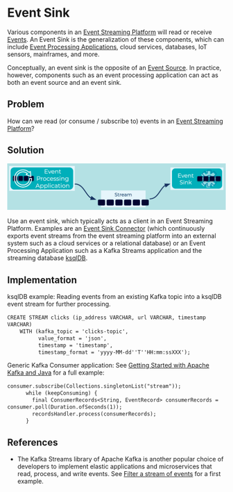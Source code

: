 # Event Sink
Various components in an [Event Streaming Platform](../event-stream/event-streaming-platform.md) will read or receive [Events](../event/event.md). An Event Sink is the generalization of these components, which can include [Event Processing Applications](../event-processing/event-processing-application.md), cloud services, databases, IoT sensors, mainframes, and more.

Conceptually, an event sink is the opposite of an [Event Source](../event-source/event-source.md). In practice, however, components such as an event processing application can act as both an event source and an event sink.

## Problem
How can we read (or consume / subscribe to) events in an [Event Streaming Platform](../event-stream/event-streaming-platform.md)?

## Solution

![event-sink](../img/event-sink.png)

Use an event sink, which typically acts as a client in an Event Streaming Platform. Examples are an [Event Sink Connector](event-sink-connector.md) (which continuously exports event streams from the event streaming platform into an external system such as a cloud services or a relational database) or an Event Processing Application such as a Kafka Streams application and the streaming database [ksqlDB](https://ksqldb.io/).

## Implementation

ksqlDB example: Reading events from an existing Kafka topic into a ksqlDB event stream for further processing.
```
CREATE STREAM clicks (ip_address VARCHAR, url VARCHAR, timestamp VARCHAR)
    WITH (kafka_topic = 'clicks-topic',
          value_format = 'json',
          timestamp = 'timestamp',
          timestamp_format = 'yyyy-MM-dd''T''HH:mm:ssXXX');
```

Generic Kafka Consumer application: See [Getting Started with Apache Kafka and Java](link.tbd) for a full example: 
```
consumer.subscribe(Collections.singletonList("stream"));
      while (keepConsuming) { 
        final ConsumerRecords<String, EventRecord> consumerRecords = consumer.poll(Duration.ofSeconds(1));  
        recordsHandler.process(consumerRecords); 
      }
```

## References
* The Kafka Streams library of Apache Kafka is another popular choice of developers to implement elastic applications and microservices that read, process, and write events. See [Filter a stream of events](https://kafka-tutorials.confluent.io/filter-a-stream-of-events/confluent.html) for a first example.
